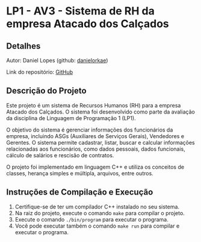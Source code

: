# LP1 - AV3 - Sistema de RH da empresa Atacado dos Calçados

## Detalhes

Autor: Daniel Lopes (github: [danielorkae](https://github.com/danielorkae))

Link do repositório: [GitHub](https://github.com/danielorkae/lp1-av3)

## Descrição do Projeto

Este projeto é um sistema de Recursos Humanos (RH) para a empresa Atacado dos Calçados. O sistema foi desenvolvido como parte da avaliação da disciplina de Linguagem de Programação 1 (LP1).

O objetivo do sistema é gerenciar informações dos funcionários da empresa, incluindo ASGs (Auxiliares de Serviços Gerais), Vendedores e Gerentes. O sistema permite cadastrar, listar, buscar e calcular informações relacionadas aos funcionários, como dados pessoais, dados funcionais, cálculo de salários e rescisão de contratos.

O projeto foi implementado em linguagem C++ e utiliza os conceitos de classes, herança simples e múltipla, arquivos, entre outros.

## Instruções de Compilação e Execução

1. Certifique-se de ter um compilador C++ instalado no seu sistema.
2. Na raiz do projeto, execute o comando `make` para compilar o projeto.
3. Execute o comando `./bin/program` para executar o programa.
4. Você pode executar também o comando `make run` para compilar e executar o programa.
